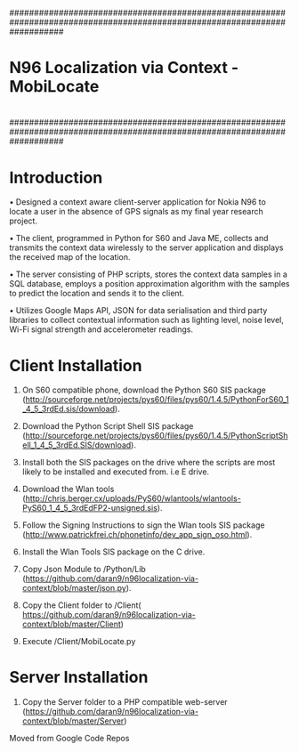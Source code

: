 ###########################################################################################################################
#                                                                                                                         #
#                                    N96 Localization via Context - MobiLocate                                                         #
#                                                                                                                         #
###########################################################################################################################

Introduction
============
•	Designed a context aware client-server application for Nokia N96 to locate a user in the absence of GPS signals as my final year research project.

•	The client, programmed in Python for S60 and Java ME, collects and transmits the context data wirelessly to the server application and displays the received map of the location.

•	The server consisting of PHP scripts, stores the context data samples in a SQL database, employs a position approximation algorithm with the samples to predict the location and sends it to the client.

•	Utilizes Google Maps API, JSON for data serialisation and third party libraries to collect contextual information such as lighting level, noise level, Wi-Fi signal strength and accelerometer readings.


Client Installation
===================

1) On S60 compatible phone, download the Python S60 SIS package (http://sourceforge.net/projects/pys60/files/pys60/1.4.5/PythonForS60_1_4_5_3rdEd.sis/download).

2) Download the Python Script Shell SIS package (http://sourceforge.net/projects/pys60/files/pys60/1.4.5/PythonScriptShell_1_4_5_3rdEd.SIS/download).

3) Install both the SIS packages on the drive where the scripts are most likely to be installed and executed from. i.e E drive.

4) Download the Wlan tools (http://chris.berger.cx/uploads/PyS60/wlantools/wlantools-PyS60_1_4_5_3rdEdFP2-unsigned.sis).

5) Follow the Signing Instructions to sign the Wlan tools SIS package (http://www.patrickfrei.ch/phonetinfo/dev_app_sign_oso.html).

6) Install the Wlan Tools SIS package on the C drive.

7) Copy Json Module to <DRIVE>/Python/Lib (https://github.com/daran9/n96localization-via-context/blob/master/json.py).

8) Copy the Client folder to <DRIVE>/Client( https://github.com/daran9/n96localization-via-context/blob/master/Client) 

9) Execute <DRIVE>/Client/MobiLocate.py


Server Installation
===================
1) Copy the Server folder to a PHP compatible web-server (https://github.com/daran9/n96localization-via-context/blob/master/Server) 



Moved from Google Code Repos